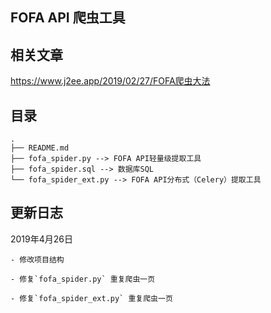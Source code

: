 ## FOFA API 爬虫工具

## 相关文章

https://www.j2ee.app/2019/02/27/FOFA爬虫大法

## 目录

```
.
├── README.md 
├── fofa_spider.py --> FOFA API轻量级提取工具
├── fofa_spider.sql --> 数据库SQL
└── fofa_spider_ext.py --> FOFA API分布式（Celery）提取工具
```

## 更新日志

2019年4月26日

    - 修改项目结构

    - 修复`fofa_spider.py` 重复爬虫一页

    - 修复`fofa_spider_ext.py` 重复爬虫一页